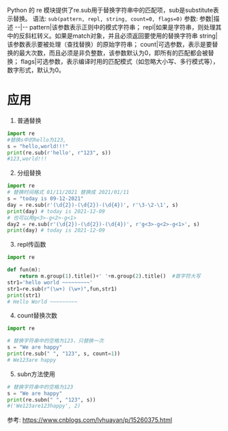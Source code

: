 Python 的 re 模块提供了re.sub用于替换字符串中的匹配项，sub是substitute表示替换。
语法:
`sub(pattern, repl, string, count=0, flags=0)`
参数:
参数|描述
--|--
pattern|该参数表示正则中的模式字符串；
repl|如果是字符串，则处理其中的反斜杠转义。如果是match对象，并且必须返回要使用的替换字符串
string|该参数表示要被处理（查找替换）的原始字符串；
count|可选参数，表示是要替换的最大次数，而且必须是非负整数，该参数默认为0，即所有的匹配都会被替换；
flags|可选参数，表示编译时用的匹配模式（如忽略大小写、多行模式等），数字形式，默认为0。


# 应用
1. 普通替换
```python
import re
#替换s中的hello为123,
s = "hello,world!!!"
print(re.sub(r'hello', r"123", s))
#123,world!!!
```

2. 分组替换
```python
import re
# 替换时间格式 01/11/2021 替换成 2021/01/11
s = "today is 09-12-2021"
day = re.sub(r'(\d{2})-(\d{2})-(\d{4})', r'\3-\2-\1', s)
print(day) # today is 2021-12-09
# 也可以用g<3>-g<2>-g<1>
day2 = re.sub(r'(\d{2})-(\d{2})-(\d{4})', r'g<3>-g<2>-g<1>', s)
print(day) # today is 2021-12-09
```

3. repl传函数
```python
import re

def fun(m):
    return m.group(1).title()+' '+m.group(2).title()  #首字符大写
str1='hello world ~~~~~~~~~'
str1=re.sub(r"(\w+) (\w+)",fun,str1)
print(str1)
# Hello World ~~~~~~~~~
```

4. count替换次数
```python
import re

# 替换字符串中的空格为123，只替换一次
s = "We are happy"
print(re.sub(" ", "123", s, count=1))
# We123are happy
```

5. subn方法使用
```python
# 替换字符串中的空格为123
s = "We are happy"
print(re.subn(" ", "123", s)) 
#('We123are123happy', 2)
```

参考:
https://www.cnblogs.com/lvhuayan/p/15260375.html